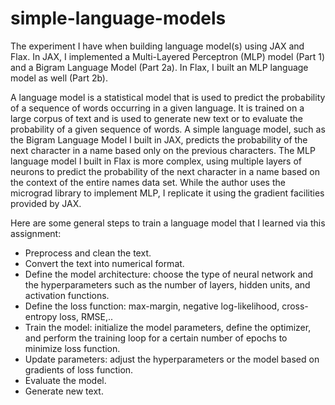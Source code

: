 # simple-language-models

The experiment I have when building language model(s) using JAX and Flax. In JAX, I implemented a Multi-Layered Perceptron (MLP) model (Part 1) and a Bigram Language Model (Part 2a). In Flax, I built an MLP language model as well (Part 2b).

A language model is a statistical model that is used to predict the probability of a sequence of words occurring in a given language. It is trained on a large corpus of text and is used to generate new text or to evaluate the probability of a given sequence of words. A simple language model, such as the Bigram Language Model I built in JAX, predicts the probability of the next character in a name based only on the previous characters. The MLP language model I built in Flax is more complex, using multiple layers of neurons to predict the probability of the next character in a name based on the context of the entire names data set. While the author uses the micrograd library to implement MLP, I replicate it using the gradient facilities provided by JAX.

Here are some general steps to train a language model that I learned via this assignment:
* Preprocess and clean the text.
* Convert the text into numerical format.
* Define the model architecture: choose the type of neural network and the hyperparameters such as the number of layers, hidden units, and activation functions.
* Define the loss function: max-margin, negative log-likelihood, cross-entropy loss, RMSE,..
* Train the model: initialize the model parameters, define the optimizer, and perform the training loop for a certain number of epochs to minimize loss function.
* Update parameters: adjust the hyperparameters or the model based on gradients of loss function.
* Evaluate the model.
* Generate new text.
